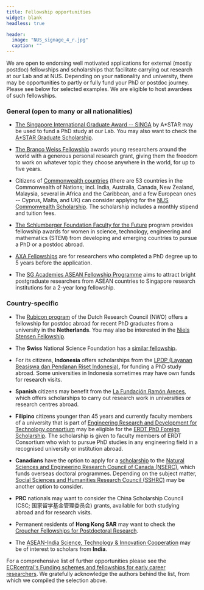 ```yaml
---
title: Fellowship opportunities
widget: blank
headless: true

header:
  image: "NUS_signage_4_r.jpg"
  caption: ""
---
```


We are open to endorsing well motivated applications for external (mostly postdoc) fellowships and scholarships that facilitate carrying out research at our Lab and at NUS.
Depending on your nationality and university, there may be opportunities to partly or fully fund your PhD or postdoc journey.
Please see below for selected examples.
We are eligible to host awardees of such fellowships.

### General (open to many or all nationalities)

+ [The Singapore International Graduate Award -- SINGA](https://www.a-star.edu.sg/Scholarships/for-graduate-studies/singapore-international-graduate-award-singa) by A*STAR may be used to fund a PhD study at our Lab. You may also want to check the [A*STAR Graduate Scholarship](https://www.a-star.edu.sg/Scholarships/for-graduate-studies/a-star-graduate-scholarship-singapore).

+ [The Branco Weiss Fellowship](https://brancoweissfellowship.org) awards young researchers around the world with a generous personal research grant, giving them the freedom to work on whatever topic they choose anywhere in the world, for up to five years.

+ Citizens of [Commonwealth countries](https://thecommonwealth.org/member-countries) (there are 53 countries in the Commonwealth of Nations; incl. India, Australia, Canada, New Zealand, Malaysia, several in Africa and the Caribbean, and a few European ones -- Cyprus, Malta, and UK) can consider applying for the [NUS Commonwealth Scholarship](http://www.nus.edu.sg/registrar/prospective-students/graduate/scholarship/commonwealth-scholarship). The scholarship includes a monthly stipend and tuition fees.

+ [The Schlumberger Foundation Faculty for the Future](https://www.facultyforthefuture.net) program provides fellowship awards for women in science, technology, engineering and mathematics (STEM) from developing and emerging countries to pursue a PhD or a postdoc abroad.

+ [AXA Fellowships](https://www.axa-research.org/en/page/AXA-Fellowships?xtatc=INT-1-%5BAXA_FELLOWSHIPS%5D) are for researchers who completed a PhD degree up to 5 years before the application. 

+ The [SG Academies ASEAN Fellowship Programme](https://snas.org.sg/aseanfellowship) aims to attract bright postgraduate researchers from ASEAN countries to Singapore research institutions for a 2-year long fellowship.


### Country-specific

+ The [Rubicon program](https://www.nwo.nl/en/funding/our-funding-instruments/nwo/rubicon/index.html) of the Dutch Research Council (NWO) offers a fellowship for postdoc abroad for recent PhD graduates from a university in the **Netherlands**. You may also be interested in the [Niels Stensen Fellowship](http://www.nielsstensenfellowship.nl/nl/home).

+ The **Swiss** National Science Foundation has a [similar fellowship](http://www.snf.ch/en/funding/careers/early-postdoc-mobility/Pages/default.aspx).

+ For its citizens, **Indonesia** offers scholarships from the [LPDP (Layanan Beasiswa dan Pendanan Riset Indonesia)](https://www.lpdp.kemenkeu.go.id), for funding a PhD study abroad. Some universities in Indonesia sometimes may have own funds for research visits.

+ **Spanish** citizens may benefit from the [La Fundación Ramón Areces](https://www.fundacionareces.es/fundacionareces/en/scholarships-and-grants/scholarships/), which offers scholarships to carry out research work in universities or research centres abroad.

+ **Filipino** citizens younger than 45 years and currently faculty members of a university that is part of [Engineering Research and Development for Technology consortium](http://erdt.coe.upd.edu.ph) may be eligible for the [ERDT PhD Foreign Scholarship](http://erdt.coe.upd.edu.ph/human-resource-development/foreign-phd-scholarship.html).
The scholarship is given to faculty members of ERDT Consortium who wish to pursue PhD studies in any engineering field in a recognised university or institution abroad.

+ **Canadians** have the option to apply for a [scholarship](http://www.nserc-crsng.gc.ca/Students-Etudiants/PG-CS/BellandPostgrad-BelletSuperieures_eng.asp) to the [Natural Sciences and Engineering Research Council of Canada (NSERC)](http://www.nserc-crsng.gc.ca/index_eng.asp), which funds overseas doctoral programmes. Depending on the subject matter, [Social Sciences and Humanities Research Council (SSHRC)](http://www.sshrc-crsh.gc.ca/) may be another option to consider.

+ **PRC** nationals may want to consider the China Scholarship Council (CSC; 国家留学基金管理委员会) grants, available for both studying abroad and for research visits.

+ Permanent residents of **Hong Kong SAR** may want to check the [Croucher Fellowships for Postdoctoral Research](https://croucher.org.hk/funding/study_awards/postdoctoral_fellowships).

+ The [ASEAN-India Science, Technology & Innovation Cooperation](https://aistic.gov.in/ASEAN/HomePage) may be of interest to scholars from **India**.

For a comprehensive list of further opportunities please see the [ECRcentral's Funding schemes and fellowships for early career researchers](https://ecrcentral.org/fundings).
We gratefully acknowledge the authors behind the list, from which we compiled the selection above.



